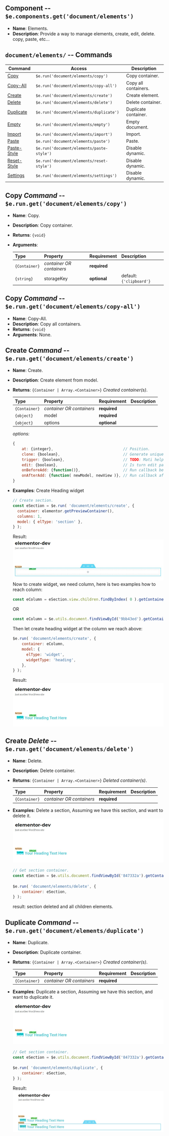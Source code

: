 ## Component -- `$e.components.get('document/elements')`

*  **Name**: Elements.
*  **Description**: Provide a way to manage elements, create, edit, delete. copy, paste, etc...

## `document/elements/` -- Commands
| Command                                   | Access                                             | Description         
|-------------------------------------------|----------------------------------------------------|-----------------------------------------
| [Copy](#)                                 | `$e.run('document/elements/copy')`                 | Copy container. 
| [Copy-All](#)                             | `$e.run('document/elements/copy-all')`             | Copy all containers. 
| [Create](#)                               | `$e.run('document/elements/create')`               | Create element. 
| [Delete](#)                               | `$e.run('document/elements/delete')`               | Delete container. 
| [Duplicate](#)                            | `$e.run('document/elements/duplicate')`            | Duplicate container. 
| [Empty](#)                                | `$e.run('document/elements/empty')`                | Empty document. 
| [Import](#)                               | `$e.run('document/elements/import')`               | Import. 
| [Paste](#)                                | `$e.run('document/elements/paste')`                | Paste. 
| [Paste-Style](#)                          | `$e.run('document/elements/paste-style')`          | Disable dynamic. 
| [Reset-Style](#)                          | `$e.run('document/elements/reset-style')`          | Disable dynamic. 
| [Settings](#)                             | `$e.run('document/elements/settings')`             | Disable dynamic. 

## Copy _Command_ -- `$e.run.get('document/elements/copy')`
*  **Name**: Copy.
*  **Description**: Copy container.
*  **Returns**: `{void}`
*  **Arguments**: 

    | Type          | Property                           | Requirement       | Description |
    |---            |---                                 |---                |---|
    | `{Container}` | _container OR containers_          | **required**      | 
    | `{string}`    | storageKey                         | **optional**      | default: `{'clipboard'}`

## Copy _Command_ -- `$e.run.get('document/elements/copy-all')`
*  **Name**: Copy-All.
*  **Description**: Copy all containers.
*  **Returns**: `{void}`
*  **Arguments**: None.

## Create _Command_ -- `$e.run.get('document/elements/create')`
*  **Name**: Create.
*  **Description**: Create element from model.
*  **Returns**: `{Container | Array.<Container>}` *Created container(s)*.

    | Type          | Property                           | Requirement       | Description |
    |---            |---                                 |---                |---|
    | `{Container}` | _container OR containers_          | **required**      | 
    | `{object}`    | model                              | **required**      | 
    | `{object}`    | options                            | **optional**      | 

    *options:*
    ```javascript
    {
        at: {integer},                               // Position.
        clone: {boolean},                            // Generate unique id for the model.
        trigger: {boolean},                          // TODO: Mati help.
        edit: {boolean},                             // Is turn edit panel for the new element.
        onBeforeAdd: {function()},                   // Run callback before add.
        onAfterAdd: {function( newModel, newView )}, // Run callback after add.
    }
    ```
   
* **Examples**:
    Create Heading widget 
    ```javascript
    // Create section.
    const eSection = $e.run( 'document/elements/create', {
      container: elementor.getPreviewContainer(),
      columns: 1,
      model: { elType: 'section' },
    } );  
    ```
    Result: ![edocument-elements-1](../images/edocument-elements/1.jpg)
    Now to create widget, we need column, here is two examples how to reach column:
    ```javascript
    const eColumn = eSection.view.children.findByIndex( 0 ).getContainer();
    ```
    OR
    ```javascript
    const eColumn = $e.utils.document.findViewById('9bb43ed').getContainer();
    ```
    Then let create heading widget at the column we reach above:
    ```javascript
    $e.run( 'document/elements/create', {
        container: eColumn,
        model: { 
          elType: 'widget',
          widgetType: 'heading',
        },
    } );
    ```
    Result: ![edocument-elements-2](../images/edocument-elements/2.jpg)

## Create _Delete_ -- `$e.run.get('document/elements/delete')`
*  **Name**: Delete.
*  **Description**: Delete container.
*  **Returns**: `{Container | Array.<Container>}` *Deleted container(s)*.

    | Type          | Property                           | Requirement       | Description |
    |---            |---                                 |---                |---|
    | `{Container}` | _container OR containers_          | **required**      | 

* **Examples**:
    Delete a section, Assuming we have this section, and want to delete it.
    ![edocument-elements-2](../images/edocument-elements/2.jpg)
    ```javascript
    // Get section container.
    const eSection = $e.utils.document.findViewById('847332a').getContainer();
    
    $e.run( 'document/elements/delete', { 
        container: eSection,
    } );
    ```
    result: section deleted and all children elements.

## Duplicate _Command_ -- `$e.run.get('document/elements/duplicate')`
*  **Name**: Duplicate.
*  **Description**: Duplicate container.
*  **Returns**: `{Container | Array.<Container>}` *Created container(s)*.

    | Type          | Property                           | Requirement       | Description |
    |---            |---                                 |---                |---|
    | `{Container}` | _container OR containers_          | **required**      | 

* **Examples**:
    Duplicate a section, Assuming we have this section, and want to duplicate it.
    ![edocument-elements-2](../images/edocument-elements/2.jpg)
    ```javascript
    // Get section container.
    const eSection = $e.utils.document.findViewById('847332a').getContainer();
    
    $e.run( 'document/elements/duplicate', { 
        container: eSection,
    } );
    ```
    Result: 
    ![edocument-elements-3](../images/edocument-elements/3.jpg)
